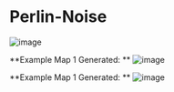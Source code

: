 # Perlin-Noise



![image](https://user-images.githubusercontent.com/85080576/147283377-c369e4a5-087d-4200-8dc5-4069851f29ce.png)

**Example Map 1 Generated: ** ![image](https://user-images.githubusercontent.com/85080576/147192328-19b176dc-3d66-4415-932c-d9df64e2bfb5.png)

**Example Map 1 Generated: ** ![image](https://user-images.githubusercontent.com/85080576/147192342-a1f9e68c-bfea-4bbe-8f8d-62e9b29ff255.png)
